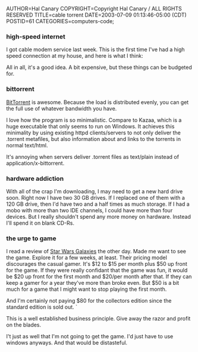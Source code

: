 AUTHOR=Hal Canary
COPYRIGHT=Copyright Hal Canary / ALL RIGHTS RESERVED
TITLE=cable torrent
DATE=2003-07-09 01:13:46-05:00 (CDT)
POSTID=61
CATEGORIES=computers-code;

### high-speed internet

I got cable modem service last week. This is the first time I've had a high speed connection at my house, and here is what I think:

All in all, it's a good idea. A bit expensive, but these things can be budgeted for.

### bittorrent

[BitTorrent](http://bitconjurer.org/BitTorrent/) is awesome. Because the load is distributed evenly, you can get the full use of whatever bandwidth you have.

I love how the program is so minimalistic. Compare to Kazaa, which is a huge executable that only seems to run on Windows. It achieves this minimality by using existing httpd clients/servers to not only deliver the .torrent metafiles, but also information about and links to the torrents in normal text/html.

It's annoying when servers deliver .torrent files as text/plain instead of application/x-bittorrent.

### hardware addiction

With all of the crap I'm downloading, I may need to get a new hard drive soon. Right now I have two 30 GB drives. If I replaced one of them with a 120 GB drive, then I'd have two and a half times as much storage. If I had a mobo with more than two IDE channels, I could have more than four devices. But I really shouldn't spend any more money on hardware. Instead I'll spend it on blank CD-Rs.

### the urge to game

I read a review of [Star Wars Galaxies](http://starwarsgalaxies.station.sony.com/) the other day. Made me want to see the game. Explore it for a few weeks, at least. Their pricing model discourages the casual gamer. It's $12 to $15 per month plus $50 up front for the game. If they were really confidant that the game was fun, it would be $20 up front for the first month and $20/per month after that. If they can keep a gamer for a year they've more than broke even. But $50 is a bit much for a game that I might want to stop playing the first month.

And I'm certainly not paying $80 for the collectors edition since the standard edition is sold out. \`

This is a well established business principle. Give away the razor and profit on the blades.

I't just as well that I'm not going to get the game. I'd just have to use windows anyways. And that would be distasteful.

